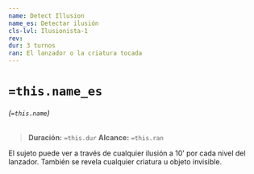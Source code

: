 ```yaml
---
name: Detect Illusion
name_es: Detectar ilusión
cls-lvl: Ilusionista-1
rev: 
dur: 3 turnos
ran: El lanzador o la criatura tocada
---
```

# `=this.name_es`
###### (`=this.name`)

>**Duración:** `=this.dur`
>**Alcance:** `=this.ran`

El sujeto puede ver a través de cualquier ilusión a 10’ por cada nivel del lanzador. También se revela cualquier criatura u objeto invisible.